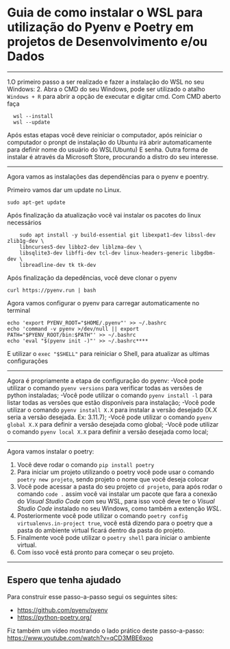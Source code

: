 # Guia de como instalar o WSL para utilização do Pyenv e Poetry em projetos de Desenvolvimento e/ou Dados

---

1.O primeiro passo a ser realizado e fazer a instalação do WSL no seu Windows:
2. Abra o CMD do seu Windows, pode ser utilizado o atalho ` Windows + R ` para abrir a opção de executar e digitar cmd. Com CMD aberto faça

  ```
    wsl --install
    wsl --update
  ```

Após estas etapas você deve reiniciar o computador, após reiniciar o computador o pronpt de instalação do Ubuntu irá abrir automaticamente para definir nome do usuário do WSL(Ubuntu) E senha.
Outra forma de instalar é através da Microsoft Store, procurando a distro do seu interesse.

---

Agora vamos as instalações das dependências para o pyenv e poentry.

Primeiro vamos dar um update no Linux.

` sudo apt-get update `

Após finalização da atualização você vai instalar os pacotes do linux necessários

```
    sudo apt install -y build-essential git libexpat1-dev libssl-dev zlib1g-dev \
    libncurses5-dev libbz2-dev liblzma-dev \
    libsqlite3-dev libffi-dev tcl-dev linux-headers-generic libgdbm-dev \
    libreadline-dev tk tk-dev
```

Após finalização da depedências, você deve clonar o pyenv

```
curl https://pyenv.run | bash 
```

Agora vamos configurar o pyenv para carregar automaticamente no terminal
```
echo 'export PYENV_ROOT="$HOME/.pyenv"' >> ~/.bashrc
echo 'command -v pyenv >/dev/null || export PATH="$PYENV_ROOT/bin:$PATH"' >> ~/.bashrc
echo 'eval "$(pyenv init -)"' >> ~/.bashrc****
```

E utilizar o ` exec "$SHELL" ` para reiniciar o Shell, para atualizar as ultimas configurações

---

Agora é propriamente a etapa de configuração do pyenv:
-Você pode utilizar o comando ` pyenv versions ` para verificar todas as versões de python instaladas;
-Você pode utilizar o comando ` pyenv install -l ` para listar todas as versões que estão disponíveis para instalação;
-Você pode utilizar o comando ` pyenv install X.X ` para instalar a versão desejado (X.X seria a versão desejada. Ex: 3.11.7);
-Você pode utilizar o comando ` pyenv global X.X ` para definir a versão desejada como global;
-Você pode utilizar o comando ` pyenv local X.X ` para definir a versão desejada como local;

---

Agora vamos instalar o poetry:

1. Você deve rodar o comando ` pip install poetry `
2. Para iniciar um projeto utilizando o poetry você pode usar o comando ` poetry new projeto `, sendo projeto o nome que você deseja colocar
3. Você pode acessar a pasta do seu projeto ` cd projeto `, para após rodar o comando ` code . ` assim você vai instalar um pacote que fara a conexão do *Visual Studio Code* com seu WSL, para isso você deve ter o *Visual Studio Code* instalado no seu Windows, como também a extenção *WSL*.
4. Posteriormente você pode utilizar o comando ` poetry config virtualenvs.in-project true `, você está dizendo para o poetry que a pasta do ambiente virtual ficará dentro da pasta do projeto.
5. Finalmente você pode utilizar o ` poetry shell ` para iniciar o ambiente virtual.
6. Com isso você está pronto para começar o seu projeto.

---

## Espero que tenha ajudado

Para construir esse passo-a-passo segui os seguintes sites:
- https://github.com/pyenv/pyenv
- https://python-poetry.org/

Fiz também um vídeo mostrando o lado prático deste passo-a-passo:
https://www.youtube.com/watch?v=qCD3MBE6xoo
